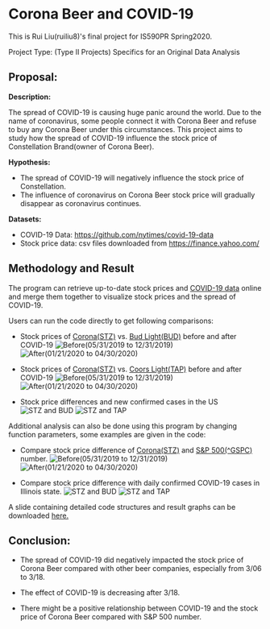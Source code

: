 # Corona Beer and COVID-19
This is Rui Liu(ruiliu8)'s final project for IS590PR Spring2020.

Project Type: (Type II Projects) Specifics for an Original Data Analysis

## Proposal: 

**Description:**

The spread of COVID-19 is causing huge panic around the world. Due to the name of coronavirus, 
some people connect it with Corona Beer and refuse to buy any Corona Beer under this circumstances. This project aims to study how the spread of COVID-19 influence the stock price of Constellation Brand(owner of Corona Beer). 

**Hypothesis:**

* The spread of COVID-19 will negatively influence the stock price of Constellation.
* The influence of coronavirus on Corona Beer stock price will gradually disappear as coronavirus continues.

**Datasets:**

* COVID-19 Data: https://github.com/nytimes/covid-19-data
* Stock price data: csv files downloaded from https://finance.yahoo.com/

## Methodology and Result
The program can retrieve up-to-date stock prices and [COVID-19 data](https://github.com/nytimes/covid-19-data) online and merge them together 
to visualize stock prices and the spread of COVID-19.

Users can run the code directly to get following comparisons:
* Stock prices of [Corona(STZ)](https://finance.yahoo.com/quote/STZ?p=STZ&.tsrc=fin-srch)
vs. [Bud Light(BUD)](https://finance.yahoo.com/quote/BUD?p=BUD&.tsrc=fin-srch) before and after COVID-19
![Before(05/31/2019 to 12/31/2019)](https://github.com/853939676/final_project_2020Sp/blob/master/img/STZ_BUD_before.png)
![After(01/21/2020 to 04/30/2020)](https://github.com/853939676/final_project_2020Sp/blob/master/img/STZ_BUD.png)

* Stock prices of [Corona(STZ)](https://finance.yahoo.com/quote/STZ?p=STZ&.tsrc=fin-srch) 
vs. [Coors Light(TAP)](https://finance.yahoo.com/quote/TAP?p=TAP&.tsrc=fin-srch) before and after COVID-19
![Before(05/31/2019 to 12/31/2019)](https://github.com/853939676/final_project_2020Sp/blob/master/img/STZ_TAP_before.png)
![After(01/21/2020 to 04/30/2020)](https://github.com/853939676/final_project_2020Sp/blob/master/img/STZ_TAP.png)

* Stock price differences and new confirmed cases in the US
![STZ and BUD](https://github.com/853939676/final_project_2020Sp/blob/master/img/BUD_COVID.png)
![STZ and TAP](https://github.com/853939676/final_project_2020Sp/blob/master/img/TAP_COVID.png)

Additional analysis can also be done using this program by changing function parameters, 
some examples are given in the code:
* Compare stock price difference of [Corona(STZ)](https://finance.yahoo.com/quote/STZ?p=STZ&.tsrc=fin-srch) 
and [S&P 500(^GSPC)](https://finance.yahoo.com/quote/%5EGSPC?p=^GSPC) number.
![Before(05/31/2019 to 12/31/2019)](https://github.com/853939676/final_project_2020Sp/blob/master/img/GSPC_before.png)
![After(01/21/2020 to 04/30/2020)](https://github.com/853939676/final_project_2020Sp/blob/master/img/GSPC_after.png)

* Compare stock price difference with daily confirmed COVID-19 cases in Illinois state.
![STZ and BUD](https://github.com/853939676/final_project_2020Sp/blob/master/img/BUD_IL.png)
![STZ and TAP](https://github.com/853939676/final_project_2020Sp/blob/master/img/TAP_IL.png)

A slide containing detailed code structures and result graphs can be downloaded [here.](https://github.com/853939676/final_project_2020Sp/blob/master/Slide.pdf)

## Conclusion:

* The spread of COVID-19 did negatively impacted the stock price of Corona Beer compared with other beer companies, 
especially from 3/06 to 3/18.
* The effect of COVID-19 is decreasing after 3/18.

* There might be a positive relationship between COVID-19 and the stock price of Corona Beer compared with S&P 500 number.

